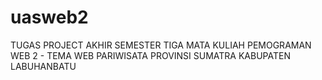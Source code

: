 # uasweb2
TUGAS PROJECT AKHIR SEMESTER TIGA MATA KULIAH PEMOGRAMAN WEB 2 - TEMA WEB PARIWISATA PROVINSI SUMATRA KABUPATEN LABUHANBATU
